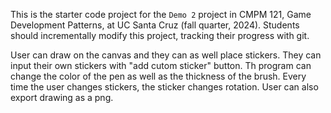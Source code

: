 This is the starter code project for the `Demo 2` project in CMPM 121, Game
Development Patterns, at UC Santa Cruz (fall quarter, 2024). Students should
incrementally modify this project, tracking their progress with git.

User can draw on the canvas and they can as well place stickers. They can input their own stickers with "add cutom sticker" button. Th program can change the color of the pen as well as the thickness of the brush. Every time the user changes stickers, the sticker changes rotation. User can also export drawing as a png. 
